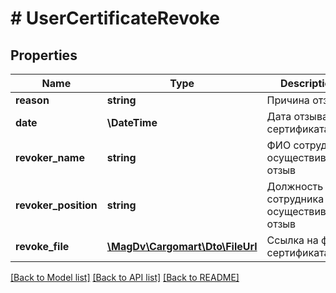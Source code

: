 # # UserCertificateRevoke

## Properties

Name | Type | Description | Notes
------------ | ------------- | ------------- | -------------
**reason** | **string** | Причина отзыва |
**date** | **\DateTime** | Дата отзыва сертификата |
**revoker_name** | **string** | ФИО сотрудника осуществившего отзыв |
**revoker_position** | **string** | Должность сотрудника осуществившего отзыв |
**revoke_file** | [**\MagDv\Cargomart\Dto\FileUrl**](FileUrl.md) | Ссылка на файл сертификата | [optional]

[[Back to Model list]](../../README.md#models) [[Back to API list]](../../README.md#endpoints) [[Back to README]](../../README.md)
